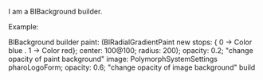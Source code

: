 I am a BlBackground builder.

Example:

BlBackground builder
	paint: (BlRadialGradientPaint new
		stops: { 0 -> Color blue . 1 -> Color red};
		center: 100@100;
		radius: 200);
	opacity: 0.2; "change opacity of paint background"
	image: PolymorphSystemSettings pharoLogoForm;
	opacity: 0.6; "change opacity of image background"
	build